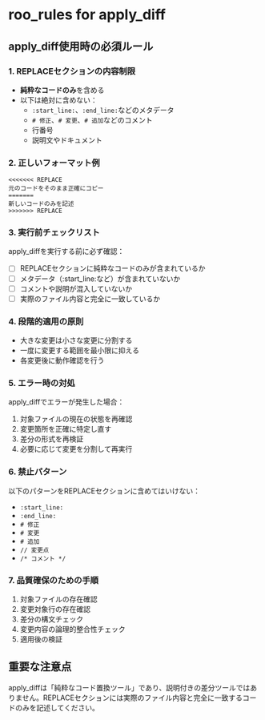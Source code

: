 # roo_rules for apply_diff

## apply_diff使用時の必須ルール

### 1. REPLACEセクションの内容制限
- **純粋なコードのみ**を含める
- 以下は絶対に含めない：
  - `:start_line:`、`:end_line:`などのメタデータ
  - `# 修正`、`# 変更`、`# 追加`などのコメント
  - 行番号
  - 説明文やドキュメント

### 2. 正しいフォーマット例
```
<<<<<<< REPLACE
元のコードをそのまま正確にコピー
=======
新しいコードのみを記述
>>>>>>> REPLACE
```

### 3. 実行前チェックリスト
apply_diffを実行する前に必ず確認：
- [ ] REPLACEセクションに純粋なコードのみが含まれているか
- [ ] メタデータ（:start_line:など）が含まれていないか
- [ ] コメントや説明が混入していないか
- [ ] 実際のファイル内容と完全に一致しているか

### 4. 段階的適用の原則
- 大きな変更は小さな変更に分割する
- 一度に変更する範囲を最小限に抑える
- 各変更後に動作確認を行う

### 5. エラー時の対処
apply_diffでエラーが発生した場合：
1. 対象ファイルの現在の状態を再確認
2. 変更箇所を正確に特定し直す
3. 差分の形式を再検証
4. 必要に応じて変更を分割して再実行

### 6. 禁止パターン
以下のパターンをREPLACEセクションに含めてはいけない：
- `:start_line:`
- `:end_line:`
- `# 修正`
- `# 変更`
- `# 追加`
- `// 変更点`
- `/* コメント */`

### 7. 品質確保のための手順
1. 対象ファイルの存在確認
2. 変更対象行の存在確認
3. 差分の構文チェック
4. 変更内容の論理的整合性チェック
5. 適用後の検証

## 重要な注意点
apply_diffは「純粋なコード置換ツール」であり、説明付きの差分ツールではありません。REPLACEセクションには実際のファイル内容と完全に一致するコードのみを記述してください。